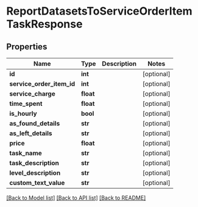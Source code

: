 # ReportDatasetsToServiceOrderItemTaskResponse

## Properties
Name | Type | Description | Notes
------------ | ------------- | ------------- | -------------
**id** | **int** |  | [optional] 
**service_order_item_id** | **int** |  | [optional] 
**service_charge** | **float** |  | [optional] 
**time_spent** | **float** |  | [optional] 
**is_hourly** | **bool** |  | [optional] 
**as_found_details** | **str** |  | [optional] 
**as_left_details** | **str** |  | [optional] 
**price** | **float** |  | [optional] 
**task_name** | **str** |  | [optional] 
**task_description** | **str** |  | [optional] 
**level_description** | **str** |  | [optional] 
**custom_text_value** | **str** |  | [optional] 

[[Back to Model list]](../README.md#documentation-for-models) [[Back to API list]](../README.md#documentation-for-api-endpoints) [[Back to README]](../README.md)


